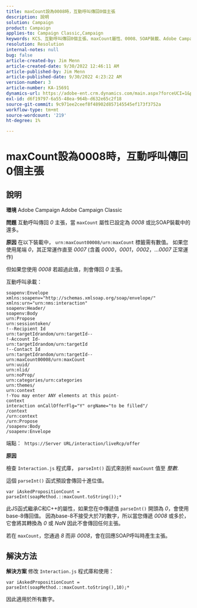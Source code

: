 ```yaml
---
title: maxCount設為0008時，互動呼叫傳回0個主張
description: 說明
solution: Campaign
product: Campaign
applies-to: Campaign Classic,Campaign
keywords: KCS、互動呼叫傳回0個主張、maxCount屬性、0008、SOAP裝載、Adobe Campaign、Adobe Campaign Classic
resolution: Resolution
internal-notes: null
bug: false
article-created-by: Jim Menn
article-created-date: 9/30/2022 12:46:11 AM
article-published-by: Jim Menn
article-published-date: 9/30/2022 4:23:22 AM
version-number: 3
article-number: KA-15691
dynamics-url: https://adobe-ent.crm.dynamics.com/main.aspx?forceUCI=1&pagetype=entityrecord&etn=knowledgearticle&id=178a6d43-5940-ed11-9db1-0022480866ad
exl-id: d6f19797-6a55-48ea-964b-d632e65c2f18
source-git-commit: 9c971ee2ceef8f48902d857145545ef173f3752a
workflow-type: tm+mt
source-wordcount: '219'
ht-degree: 1%

---
```


# maxCount設為0008時，互動呼叫傳回0個主張

## 說明


<b>環境</b>
Adobe Campaign Adobe Campaign Classic

<b>問題</b>
互動呼叫傳回 *0* 主張，當 `maxCount` 屬性已設定為 *0008* 或比SOAP裝載中的還多。

<b>原因</b>
在以下裝載中， `urn:maxCount00008/urn:maxCount` 標籤需有數值。
如果您使用尾端 *0*，其正常運作直至 *0007* (含義 *0000*，*0001*，*0002*，...*0007* 正常運作)

但如果您使用 *0008* 若超過此值，則會傳回 *0* 主張。

互動呼叫承載：


```
soapenv:Envelope xmlns:soapenv="http://schemas.xmlsoap.org/soap/envelope/" xmlns:urn="urn:nms:interaction"
soapenv:Header/
soapenv:Body
urn:Propose
urn:sessiontoken/
!--Recipient Id
urn:targetIdrandom/urn:targetId--
!-Account Id-
urn:targetIdrandom/urn:targetId
!--Contact Id
urn:targetIdrandom/urn:targetId--
urn:maxCount00008/urn:maxCount
urn:uuid/
urn:nlid/
urn:noProp/
urn:categories/urn:categories
urn:themes/
urn:context
!-You may enter ANY elements at this point-
context
interaction onCallOfferFlg="Y" orgName="to be filled"/
/context
/urn:context
/urn:Propose
/soapenv:Body
/soapenv:Envelope
```




端點： 
`https://Server URL/interaction/liveRcp/offer`

<b>原因</b>

檢查 `Interaction.js` 程式庫， `parseInt()` 函式來剖析 `maxCount` 值至 *整數*.

這個 `parseInt()` 函式預設會傳回十進位值。


```
var iAskedPropositionCount = parseInt(soapMethod.::maxCount.toString());*
```


此JS函式繼承C和C++的屬性，如果您在中傳遞值 `parseInt()` 開頭為 *0*，會使用base-8傳回值。
因為base-8不接受大於7的數字，所以當您傳遞 *0008* 或多於，它會將其轉換為 *0* 或 *NaN* 因此不會傳回任何主張。

若在 `maxCount`，您通過 *8* 而非 *0008*，會在回應SOAP呼叫時產生主張。


## 解決方法


<b>解決方案</b>
修改 `Interaction.js` 程式庫和使用：




```
var iAskedPropositionCount = parseInt(soapMethod.::maxCount.toString(),10);*
```




因此適用於所有數字。
